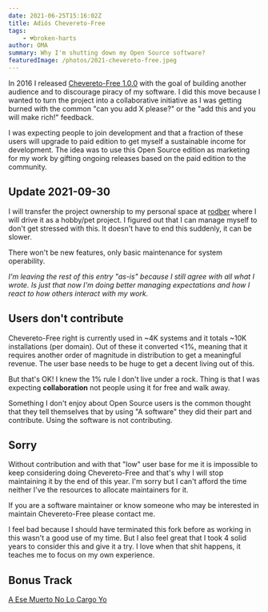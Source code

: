 ```yaml
---
date: 2021-06-25T15:16:02Z
title: Adiós Chevereto-Free
tags:
    - 💔broken-harts
author: OMA
summary: Why I'm shutting down my Open Source software?
featuredImage: /photos/2021-chevereto-free.jpeg
---
```


In 2016 I released [Chevereto-Free 1.0.0](https://github.com/Chevereto/Chevereto-Free/releases/tag/1.0.0) with the goal of building another audience and to discourage piracy of my software. I did this move because I wanted to turn the project into a collaborative initiative as I was getting burned with the common "can you add X please?" or the "add this and you will make rich!" feedback.

I was expecting people to join development and that a fraction of these users will upgrade to paid edition to get myself a sustainable income for development. The idea was to use this Open Source edition as marketing for my work by gifting ongoing releases based on the paid edition to the community.

## Update 2021-09-30

I will transfer the project ownership to my personal space at [rodber](https://github.com/rodber) where I will drive it as a hobby/pet project. I figured out that I can manage myself to don't get stressed with this. It doesn't have to end this suddenly, it can be slower.

There won't be new features, only basic maintenance for system operability.

*I'm leaving the rest of this entry "as-is" because I still agree with all what I wrote. Is just that now I'm doing better managing expectations and how I react to how others interact with my work.*

## Users don't contribute

Chevereto-Free right is currently used in ~4K systems and it totals ~10K installations (per domain). Out of these it converted <1%, meaning that it requires another order of magnitude in distribution to get a meaningful revenue. The user base needs to be huge to get a decent living out of this.

But that's OK! I knew the 1% rule I don't live under a rock. Thing is that I was expecting **collaboration** not people using it for free and walk away.

Something I don't enjoy about Open Source users is the common thought that they tell themselves that by using "A software" they did their part and contribute. Using the software is not contributing.

## Sorry

Without contribution and with that "low" user base for me it is impossible to keep considering doing Chevereto-Free and that's why I will stop maintaining it by the end of this year. I'm sorry but I can't afford the time neither I've the resources to allocate maintainers for it.

If you are a software maintainer or know someone who may be interested in maintain Chevereto-Free please contact me.

I feel bad because I should have terminated this fork before as working in this wasn't a good use of my time. But I also feel great that I took 4 solid years to consider this and give it a try. I love when that shit happens, it teaches me to focus on my own experience.

## Bonus Track

[A Ese Muerto No Lo Cargo Yo](https://open.spotify.com/track/6kwNZO2cZ8zOcni06l9e0m?si=9ad74ab93bd44e4f)
